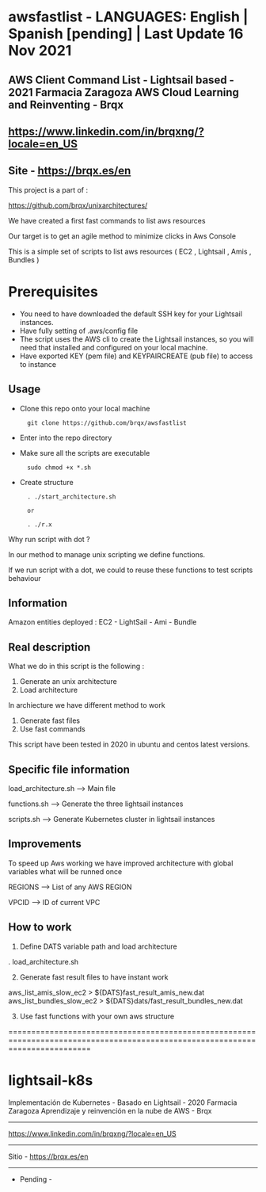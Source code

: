 # awsfastlist    - LANGUAGES: English | Spanish [pending] | Last Update 16 Nov 2021
AWS Client Command List - Lightsail based - 2021 Farmacia Zaragoza
AWS Cloud Learning and Reinventing - Brqx 
--------------------------------------------------------------------------------------------
https://www.linkedin.com/in/brqxng/?locale=en_US
--------------------------------------------------------------------------------------------
Site - https://brqx.es/en
--------------------------------------------------------------------------------------------
This project is a part of : 

https://github.com/brqx/unixarchitectures/

We have created a first fast commands to list aws resources

Our target is to get an agile method to minimize clicks in Aws Console

This is a simple set of scripts to list aws resources ( EC2 , Lightsail , Amis , Bundles )

# Prerequisites

* You need to have downloaded the default SSH key for your Lightsail instances.
* Have fully setting of .aws/config file
* The script uses the AWS cli to create the Lightsail instances, so you will need that installed and configured on your local machine. 
* Have exported KEY (pem file) and KEYPAIRCREATE (pub file) to access to instance

## Usage

* Clone this repo onto your local machine

        git clone https://github.com/brqx/awsfastlist

* Enter into the repo directory

* Make sure all the scripts are executable

        sudo chmod +x *.sh

* Create structure

        . ./start_architecture.sh 
        
        or
        
        . ./r.x
        
Why run script with dot ? 

In our method to manage unix scripting we define functions. 

If we run script with a dot, we could to reuse these functions to test scripts behaviour

## Information

Amazon entities deployed : EC2 - LightSail - Ami - Bundle

## Real description 

What we do in this script is the following : 

1. Generate an unix architecture
2. Load architecture

In archiecture we have different method to work

1. Generate fast files
2. Use fast commands 

This script have been tested in 2020 in ubuntu and centos latest versions.

## Specific file information

load_architecture.sh         --> Main file

functions.sh       --> Generate the three lightsail instances

scripts.sh            --> Generate Kubernetes cluster in lightsail instances

## Improvements

To speed up Aws working we have improved architecture with global variables what will be runned once

REGIONS --> List of any AWS REGION

VPCID --> ID of current VPC

## How to work

1. Define DATS variable path and load architecture

. load_architecture.sh

2. Generate fast result files to have instant work

aws_list_amis_slow_ec2    > ${DATS}fast_result_amis_new.dat 
aws_list_bundles_slow_ec2 > ${DATS}dats/fast_result_bundles_new.dat 


3. Use fast functions with your own aws structure

==============================================================================================================================

# lightsail-k8s
Implementación de Kubernetes - Basado en Lightsail - 2020 Farmacia Zaragoza
Aprendizaje y reinvención en la nube de AWS - Brqx
-------------------------------------------------- ------------------------------------------
https://www.linkedin.com/in/brqxng/?locale=en_US
-------------------------------------------------- ------------------------------------------
Sitio - https://brqx.es/en
-------------------------------------------------- ------------------------------------------

- Pending - 
